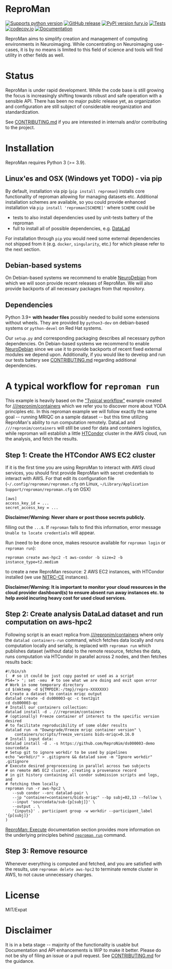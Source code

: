 # ReproMan

[![Supports python version](https://img.shields.io/pypi/pyversions/datalad)](https://pypi.org/project/datalad/)
[![GitHub release](https://img.shields.io/github/release/ReproNim/reproman.svg)](https://GitHub.com/ReproNim/reproman/releases/)
[![PyPI version fury.io](https://badge.fury.io/py/reproman.svg)](https://pypi.python.org/pypi/reproman/)
[![Tests](https://github.com/ReproNim/reproman/workflows/Tests/badge.svg)](https://github.com/ReproNim/reproman/actions?query=workflow%3ATests)
[![codecov.io](https://codecov.io/github/ReproNim/reproman/coverage.svg?branch=master)](https://codecov.io/github/ReproNim/reproman?branch=master)
[![Documentation](https://readthedocs.org/projects/reproman/badge/?version=latest)](https://reproman.readthedocs.io/en/latest/?badge=latest)


ReproMan aims to simplify creation and management of computing environments
in Neuroimaging.  While concentrating on Neuroimaging use-cases, it is
by no means is limited to this field of science and tools will find
utility in other fields as well.

# Status

ReproMan is under rapid development. While
the code base is still growing the focus is increasingly shifting towards
robust and safe operation with a sensible API. There has been no major public
release yet, as organization and configuration are still subject of
considerable reorganization and standardization. 


See [CONTRIBUTING.md](CONTRIBUTING.md) if you are interested in
internals and/or contributing to the project.

# Installation

ReproMan requires Python 3 (>= 3.9).

## Linux'es and OSX (Windows yet TODO) - via pip

By default, installation via pip (`pip install reproman`) installs core functionality of reproman
allowing for managing datasets etc.  Additional installation schemes
are available, so you could provide enhanced installation via
`pip install 'reproman[SCHEME]'` where `SCHEME` could be

- tests
     to also install dependencies used by unit-tests battery of the reproman
- full
     to install all of possible dependencies, e.g. [DataLad](http://datalad.org)

For installation through `pip` you would need some external dependencies
not shipped from it (e.g. `docker`, `singularity`, etc.) for which please refer to
the next section.  

## Debian-based systems

On Debian-based systems we recommend to enable [NeuroDebian](http://neuro.debian.net)
from which we will soon provide recent releases of ReproMan.  We will also provide backports of
all necessary packages from that repository.


## Dependencies

Python 3.9+ **with header files** possibly needed to build some extensions without wheels. They are provided by `python3-dev` on
debian-based systems or `python-devel` on Red Hat systems.

Our `setup.py` and corresponding packaging describes all necessary python dependencies.
On Debian-based systems we recommend to enable [NeuroDebian](http://neuro.debian.net)
since we use it to provide backports of recent fixed external modules we
depend upon.  Additionally, if you would
like to develop and run our tests battery see [CONTRIBUTING.md](CONTRIBUTING.md)
regarding additional dependencies.

# A typical workflow for `reproman run`

This example is heavily based on the ["Typical workflow"](https://github.com/ReproNim/containers/#a-typical-workflow)
example created for [///repronim/containers](https://github.com/ReproNim/containers/)
which we refer you to discover more about YODA principles etc.  In this reproman example we will
follow exactly the same goal -- running MRIQC on a sample dataset -- but this time utilizing
ReproMan's ability to run computation remotely. DataLad and `///repronim/containers` will
still be used for data and containers logistics, while reproman will establish a little [HTCondor](https://research.cs.wisc.edu/htcondor/)
cluster in the AWS cloud, run the analysis, and fetch the results.

## Step 1: Create the HTCondor AWS EC2 cluster

If it is the first time you are using ReproMan to interact with AWS cloud services, you should first provide
ReproMan with secret credentials to interact with AWS. For that edit its configuration file
(`~/.config/reproman/reproman.cfg` on Linux, `~/Library/Application Support/reproman/reproman.cfg` on OSX)

    [aws]
    access_key_id = ...
    secret_access_key = ...

**Disclaimer/Warning: Never share or post those secrets publicly.**

filling out the `...`s.  If `reproman` fails to find this information, error message `Unable to locate credentials` will appear.

Run (need to be done once, makes resource available for `reproman login` or `reproman run`):

```shell
reproman create aws-hpc2 -t aws-condor -b size=2 -b instance_type=t2.medium
```
to create a new ReproMan resource: 2 AWS EC2 instances, with HTCondor installed (we use [NITRC-CE](https://www.nitrc.org/projects/nitrc_es/) instances).

**Disclaimer/Warning: It is important to monitor your cloud resources in the cloud provider dashboard(s)
to ensure absent run away instances etc. to help avoid incuring heavy cost for used cloud services.**

## Step 2: Create analysis DataLad dataset and run computation on aws-hpc2

Following script is an exact replica from [///repronim/containers](https://github.com/ReproNim/containers/#a-typical-workflow)
where only the `datalad containers-run` command, which fetches data locally and runs computation locally and serially, is replaced with
`reproman run` which publishes dataset (without data) to the remote resource, fetches the data, runs computation
via HTCondor in parallel across 2 nodes, and then fetches results back:

```shell
#!/bin/sh
(  # so it could be just copy pasted or used as a script
PS4='> '; set -xeu  # to see what we are doing and exit upon error
# Work in some temporary directory
cd $(mktemp -d ${TMPDIR:-/tmp}/repro-XXXXXXX)
# Create a dataset to contain mriqc output
datalad create -d ds000003-qc -c text2git
cd ds000003-qc
# Install our containers collection:
datalad install -d . ///repronim/containers
# (optionally) Freeze container of interest to the specific version desired
# to facilitate reproducibility of some older results
datalad run -m "Downgrade/Freeze mriqc container version" \
    containers/scripts/freeze_versions bids-mriqc=0.16.0
# Install input data:
datalad install -d . -s https://github.com/ReproNim/ds000003-demo sourcedata
# Setup git to ignore workdir to be used by pipelines
echo "workdir/" > .gitignore && datalad save -m "Ignore workdir" .gitignore
# Execute desired preprocessing in parallel across two subjects
# on remote AWS EC2 cluster, creating a provenance record
# in git history containing all condor submission scripts and logs, and
# fetching them locally
reproman run -r aws-hpc2 \
   --sub condor --orc datalad-pair \
   --jp "container=containers/bids-mriqc" --bp subj=02,13 --follow \
   --input 'sourcedata/sub-{p[subj]}' \
   --output . \
   '{inputs}' . participant group -w workdir --participant_label '{p[subj]}'
)
```
[ReproMan: Execute](https://reproman.readthedocs.io/en/latest/execute.html) documentation section
provides more information on the underlying principles behind [`reproman run`](https://reproman.readthedocs.io/en/latest/generated/man/reproman-run.html)
command.

## Step 3: Remove resource

Whenever everything is computed and fetched, and you are satisfied with the results, use `reproman delete aws-hpc2` to terminate
remote cluster in AWS, to not cause unnecessary charges.

# License

MIT/Expat


# Disclaimer

It is in a beta stage -- majority of the functionality is usable but
Documentation and API enhancements is WiP to make it better.  Please do not be
shy of filing an issue or a pull request. See [CONTRIBUTING.md](CONTRIBUTING.md)
for the guidance.

[Git]: https://git-scm.com
[Git-annex]: http://git-annex.branchable.com
